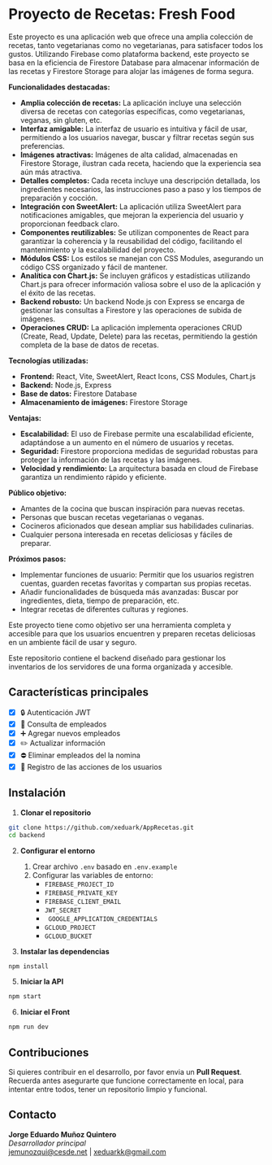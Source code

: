 # Proyecto de Recetas: Fresh Food

Este proyecto es una aplicación web que ofrece una amplia colección de recetas, tanto vegetarianas como no vegetarianas, para satisfacer todos los gustos.  Utilizando Firebase como plataforma backend, este proyecto se basa en la eficiencia de Firestore Database para almacenar información de las recetas y Firestore Storage para alojar las imágenes de forma segura.

**Funcionalidades destacadas:**

* **Amplia colección de recetas:** La aplicación incluye una selección diversa de recetas con categorías específicas, como vegetarianas, veganas, sin gluten, etc.
* **Interfaz amigable:** La interfaz de usuario es intuitiva y fácil de usar, permitiendo a los usuarios navegar, buscar y filtrar recetas según sus preferencias.
* **Imágenes atractivas:** Imágenes de alta calidad, almacenadas en Firestore Storage, ilustran cada receta, haciendo que la experiencia sea aún más atractiva.
* **Detalles completos:** Cada receta incluye una descripción detallada, los ingredientes necesarios, las instrucciones paso a paso y los tiempos de preparación y cocción.
* **Integración con SweetAlert:** La aplicación utiliza SweetAlert para notificaciones amigables, que mejoran la experiencia del usuario y proporcionan feedback claro.
* **Componentes reutilizables:**  Se utilizan componentes de React para garantizar la coherencia y la reusabilidad del código, facilitando el mantenimiento y la escalabilidad del proyecto.
* **Módulos CSS:** Los estilos se manejan con CSS Modules, asegurando un código CSS organizado y fácil de mantener.
* **Analítica con Chart.js:**  Se incluyen gráficos y estadísticas utilizando Chart.js para ofrecer información valiosa sobre el uso de la aplicación y el éxito de las recetas.
* **Backend robusto:** Un backend Node.js con Express se encarga de gestionar las consultas a Firestore y las operaciones de subida de imágenes.
* **Operaciones CRUD:** La aplicación implementa operaciones CRUD (Create, Read, Update, Delete) para las recetas, permitiendo la gestión completa de la base de datos de recetas.

**Tecnologías utilizadas:**

* **Frontend:** React, Vite, SweetAlert, React Icons, CSS Modules, Chart.js
* **Backend:** Node.js, Express
* **Base de datos:** Firestore Database
* **Almacenamiento de imágenes:** Firestore Storage

**Ventajas:**

* **Escalabilidad:** El uso de Firebase permite una escalabilidad eficiente, adaptándose a un aumento en el número de usuarios y recetas.
* **Seguridad:** Firestore proporciona medidas de seguridad robustas para proteger la información de las recetas y las imágenes.
* **Velocidad y rendimiento:**  La arquitectura basada en cloud de Firebase garantiza un rendimiento rápido y eficiente.

**Público objetivo:**

* Amantes de la cocina que buscan inspiración para nuevas recetas.
* Personas que buscan recetas vegetarianas o veganas.
* Cocineros aficionados que desean ampliar sus habilidades culinarias.
* Cualquier persona interesada en recetas deliciosas y fáciles de preparar.

**Próximos pasos:**

* Implementar funciones de usuario: Permitir que los usuarios registren cuentas, guarden recetas favoritas y compartan sus propias recetas.
* Añadir funcionalidades de búsqueda más avanzadas: Buscar por ingredientes, dieta, tiempo de preparación, etc.
* Integrar recetas de diferentes culturas y regiones.

Este proyecto tiene como objetivo ser una herramienta completa y accesible para que los usuarios encuentren y preparen recetas deliciosas en un ambiente fácil de usar y seguro. 

Este repositorio contiene el backend diseñado para gestionar los inventarios de los servidores de una forma organizada y accesible.

## Características principales
- [x] 🔒 Autenticación JWT
- [x] 🔎 Consulta de empleados
- [x] ➕ Agregar nuevos empleados
- [x]  ✏️ Actualizar información
- [x]  ⛔ Eliminar empleados del la nomina
- [x] 👮 Registro de las acciones de los usuarios

## Instalación

 1. **Clonar el repositorio**
```bash
git clone https://github.com/xeduark/AppRecetas.git
cd backend
```

2. **Configurar el entorno**
   1. Crear archivo ``.env`` basado en ``.env.example``
   2. Configurar las variables de entorno:
      - ``FIREBASE_PROJECT_ID``
      - ``FIREBASE_PRIVATE_KEY``
      - ``FIREBASE_CLIENT_EMAIL``
      - ``JWT_SECRET``
      - `` GOOGLE_APPLICATION_CREDENTIALS``
      - ``GCLOUD_PROJECT``
      - ``GCLOUD_BUCKET``


3. **Instalar las dependencias**
```bash
npm install 
```
5. **Iniciar la API**
```bash
npm start
```
6. **Iniciar el Front**
```bash
npm run dev
```
## Contribuciones
Si quieres contribuir en el desarrollo, por favor envia un **Pull Request**. Recuerda antes asegurarte que funcione correctamente en local, para intentar entre todos, tener un repositorio limpio y funcional.

## Contacto

**Jorge Eduardo Muñoz Quintero**\
*Desarrollador principal*\
jemunozqui@cesde.net | xeduarkk@gmail.com

